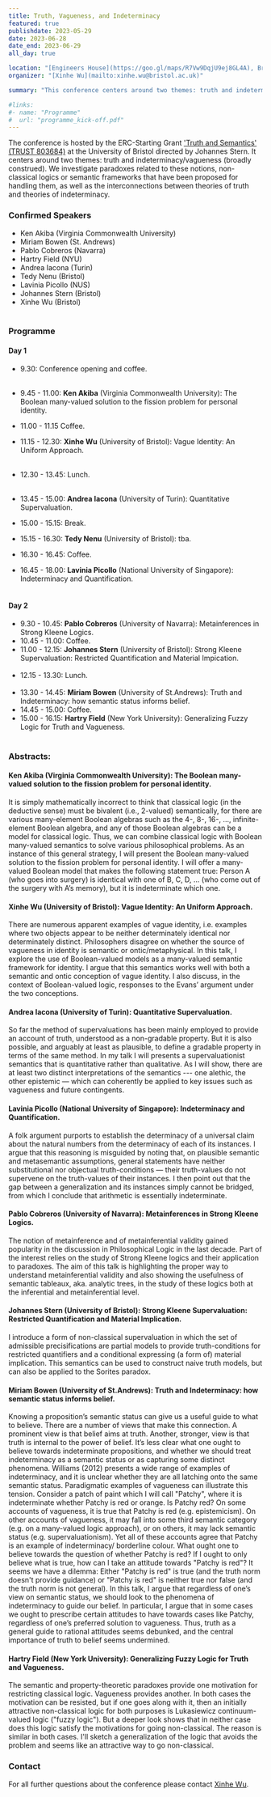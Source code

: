 ```yaml
---
title: Truth, Vagueness, and Indeterminacy
featured: true
publishdate: 2023-05-29
date: 2023-06-28
date_end: 2023-06-29
all_day: true

location: "[Engineers House](https://goo.gl/maps/R7Vw9DqjU9ej8GL4A), Bristol"
organizer: "[Xinhe Wu](mailto:xinhe.wu@bristol.ac.uk)"

summary: "This conference centers around two themes: truth and indeterminacy/vagueness (broadly construed). We investigate paradoxes related to these notions, non-classical logics or semantic frameworks that have been proposed for handling them, as well as the interconnections between theories of truth and theories of indeterminacy. "

#links:
#- name: "Programme"
#  url: "programme_kick-off.pdf"
---
```



The conference is hosted by the ERC-Starting Grant ['Truth and Semantics' (TRUST 803684)](/) at the University of Bristol directed by Johannes Stern. It centers around two themes: truth and indeterminacy/vagueness (broadly construed). We investigate paradoxes related to these notions, non-classical logics or semantic frameworks that have been proposed for handling them, as well as the interconnections between theories of truth and theories of indeterminacy.

### Confirmed Speakers
- Ken Akiba (Virginia Commonwealth University)
- Miriam Bowen (St. Andrews)
- Pablo Cobreros (Navarra)
- Hartry Field (NYU)
- Andrea Iacona (Turin)
- Tedy Nenu (Bristol)
- Lavinia Picollo (NUS)
- Johannes Stern (Bristol)
- Xinhe Wu (Bristol)
<br></br>

### Programme
#### Day 1
- 9.30: Conference opening and coffee.<br></br>

- 9.45 - 11.00: **Ken Akiba** (Virginia Commonwealth University): The Boolean many-valued solution to the fission problem for personal identity.

- 11.00 - 11.15 Coffee.

- 11.15 - 12.30: **Xinhe Wu** (University of Bristol): Vague Identity: An Uniform Approach.<br></br>
- 12.30 - 13.45: Lunch.<br></br>
- 13.45 - 15.00: **Andrea Iacona** (University of Turin): Quantitative Supervaluation.
- 15.00 - 15.15: Break.
- 15.15 - 16.30: **Tedy Nenu** (University of Bristol): tba.
- 16.30 - 16.45: Coffee.
- 16.45 - 18.00: **Lavinia Picollo** (National University of Singapore): Indeterminacy and Quantification.<br></br>

#### Day 2
- 9.30 - 10.45: **Pablo Cobreros** (University of Navarra): Metainferences in Strong Kleene Logics.
- 10.45 - 11.00: Coffee.
- 11.00 - 12.15: **Johannes Stern** (University of Bristol): Strong Kleene Supervaluation: Restricted Quantification and Material Impication.<br></br>
- 12.15 - 13.30: Lunch.<br></br>
- 13.30 - 14.45: **Miriam Bowen** (University of St.Andrews): Truth and Indeterminacy: how semantic status informs belief.
- 14.45 - 15.00: Coffee.
- 15.00 - 16.15: **Hartry Field** (New York University): Generalizing Fuzzy Logic for Truth and Vagueness.
<br></br>

### Abstracts:

#### Ken Akiba (Virginia Commonwealth University): The Boolean many-valued solution to the fission problem for personal identity.

It is simply mathematically incorrect to think that classical logic (in the deductive sense) must be bivalent (i.e., 2-valued) semantically, for there are various many-element Boolean algebras such as the 4-, 8-, 16-, …, infinite-element Boolean algebra, and any of those Boolean algebras can be a model for classical logic. Thus, we can combine classical logic with Boolean many-valued semantics to solve various philosophical problems. As an instance of this general strategy, I will present the Boolean many-valued solution to the fission problem for personal identity. I will offer a many-valued Boolean model that makes the following statement true: Person A (who goes into surgery) is identical with one of B, C, D, … (who come out of the surgery with A’s memory), but it is indeterminate which one.


#### Xinhe Wu (University of Bristol): Vague Identity: An Uniform Approach.

There are numerous apparent examples of vague identity, i.e. examples where two objects appear to be neither determinately identical nor determinately distinct. Philosophers disagree on whether the source of vagueness in identity is semantic or ontic/metaphysical. In this talk, I explore the use of Boolean-valued models as a many-valued semantic framework for identity. I argue that this semantics works well with both a semantic and ontic conception of vague identity. I also discuss, in the context of Boolean-valued logic, responses to the Evans’ argument under the two conceptions.

#### Andrea Iacona (University of Turin): Quantitative Supervaluation.

So far the method of supervaluations has been mainly employed to provide an account of truth, understood as a non-gradable property. But it is also possible, and arguably at least as plausible, to define a gradable property in terms of the same method. In my talk I will presents a supervaluationist semantics that is quantitative rather than qualitative. As I will show, there are at least two distinct interpretations of the semantics --- one alethic, the other epistemic — which can coherently be applied to key issues such as vagueness and future contingents.

#### Lavinia Picollo (National University of Singapore): Indeterminacy and Quantification.

A folk argument purports to establish the determinacy of a universal claim about the natural numbers from the determinacy of each of its instances. I argue that this reasoning is misguided by noting that, on plausible semantic and metasemantic assumptions, general statements have neither substitutional nor objectual truth-conditions — their truth-values do not supervene on the truth-values of their instances. I then point out that the gap between a generalization and its instances simply cannot be bridged, from which I conclude that arithmetic is essentially indeterminate.


#### Pablo Cobreros (University of Navarra): Metainferences in Strong Kleene Logics.

The notion of metainference and of metainferential validity gained popularity in the discussion in Philosophical Logic in the last decade. Part of the interest relies on the study of Strong Kleene logics and their application to paradoxes. The aim of this talk is highlighting the proper way to understand metainferential validity and also showing the usefulness of semantic tableaux, aka. analytic trees, in the study of these logics both at the inferential and metainferential level.

#### Johannes Stern (University of Bristol): Strong Kleene Supervaluation: Restricted Quantification and Material Implication.

I introduce a form of non-classical supervaluation in which the set of admissible precisifications are partial models to provide truth-conditions for restricted quantifiers and a conditional expressing (a form of) material implication. This semantics can be used to construct naive truth models, but can also be applied to the Sorites paradox.

#### Miriam Bowen (University of St.Andrews): Truth and Indeterminacy: how semantic status informs belief.

Knowing a proposition’s semantic status can give us a useful guide to what to believe. There are a number of views that make this connection. A prominent view is that belief aims at truth. Another, stronger, view is that truth is internal to the power of belief.  It’s less clear what one ought to believe towards indeterminate propositions, and whether we should treat indeterminacy as a semantic status or as capturing some distinct phenomena. Williams (2012) presents a wide range of examples of indeterminacy, and it is unclear whether they are all latching onto the same semantic status.
Paradigmatic examples of vagueness can illustrate this tension. Consider a patch of paint which I will call "Patchy", where it is indeterminate whether Patchy is red or orange. Is Patchy red? On some accounts of vagueness, it is true that Patchy is red (e.g. epistemicism). On other accounts of vagueness, it may fall into some third semantic category (e.g. on a many-valued logic approach), or on others, it may lack semantic status (e.g. supervaluationism). Yet all of these accounts agree that Patchy is an example of indeterminacy/ borderline colour.
What ought one to believe towards the question of whether Patchy is red? If I ought to only believe what is true, how can I take an attitude towards "Patchy is red"?  It seems we have a dilemma: Either "Patchy is red" is true (and the truth norm doesn't provide guidance) or "Patchy is red" is neither true nor false (and the truth norm is not general). In this talk, I argue that regardless of one’s view on semantic status, we should look to the phenomena of indeterminacy to guide our belief. In particular, I argue that in some cases we ought to prescribe certain attitudes to have towards cases like Patchy, regardless of one’s preferred solution to vagueness. Thus, truth as a general guide to rational attitudes seems debunked, and the central importance of truth to belief seems undermined.


#### Hartry Field (New York University): Generalizing Fuzzy Logic for Truth and Vagueness.

The semantic and property-theoretic paradoxes provide one motivation for restricting classical logic.  Vagueness provides another.  In both cases the motivation can be resisted, but if one goes along with it, then an initially attractive non-classical logic for both purposes is Lukasiewicz continuum-valued logic ("fuzzy logic").  But a deeper look shows that in neither case does this logic satisfy the motivations for going non-classical.  The reason is similar in both cases.  I'll sketch a generalization of the logic that avoids the problem and seems like an attractive way to go non-classical.


### Contact
For all further questions about the conference please contact [Xinhe Wu](mailto:xinhe.wu@bristol.ac.uk).
